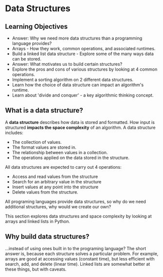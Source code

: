 # Data Structures

## Learning Objectives

* Answer: Why we need more data structures than a programming language provides?
* Arrays - How they work, common operations, and associated runtimes.
* Build a linked list data structure - Explore some of the many ways data can be stored. 
* Answer: What motivates us to build certain structures?
* Explore the pros and cons of various structures by looking at 4 common operations. 
* Implement a sorting algorithm on 2 different data structures. 
* Learn how the choice of data structure can impact an algorithm's runtime.
* Learn about 'divide and conquer' - a key algorithmic thinking concept.

## What is a data structure?

A **data structure** describes how data is stored and formatted. How input is structured **impacts the space complexity** of an algorithm. A data structure includes: 

* The collection of values.
* The format values are stored in.
* The relationship between values in a collection.
* The operations applied on the data stored in the structure. 

All data structures are expected to carry out 4 operations: 

* Access and read values from the structure
* Search for an arbitrary value in the structure
* Insert values at any point into the structure
* Delete values from the structure. 

All programing languages provide data structures, so why do we need additional structures, why would we create our own? 

This section explores data structures and space complexity by looking at arrays and linked lists in Python. 

## Why build data structures?

...instead of using ones built in to the programing language? The short answer is, because each structure solves a particular problem. For example, arrays are good at accessing values (constant time), but less efficient with search, add, and delete (linear time). Linked lists are somewhat better at these things, but with caveats. 



